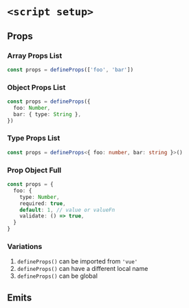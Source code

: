 # `<script setup>`

## Props

### Array Props List

```ts
const props = defineProps(['foo', 'bar'])
```

### Object Props List

```ts
const props = defineProps({
  foo: Number,
  bar: { type: String },
})
```

### Type Props List

```ts
const props = defineProps<{ foo: number, bar: string }>()
```

### Prop Object Full

```ts
const props = {
  foo: {
    type: Number,
    required: true,
    default: 1, // value or valueFn
    validate: () => true,
  }
}
```


### Variations

1. `defineProps()` can be imported from `'vue'`
2. `defineProps()` can have a different local name
3. `defineProps()` can be global


## Emits

